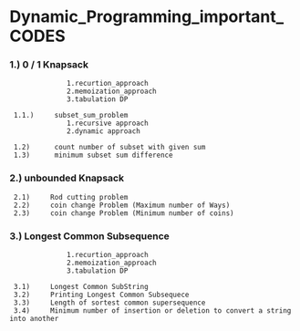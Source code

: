 # Dynamic_Programming_important_ CODES

###  1.)     0 / 1 Knapsack
                  1.recurtion_approach
                  2.memoization_approach
                  3.tabulation DP   
                  
     1.1.)     subset_sum_problem
                  1.recursive approach
                  2.dynamic approach   
                  
     1.2)      count number of subset with given sum
     1.3)      minimum subset sum difference
     
###  2.)      unbounded Knapsack

     2.1)     Rod cutting problem
     2.2)     coin change Problem (Maximum number of Ways)
     2.3)     coin change Problem (Minimum number of coins)
     
###	 3.)      Longest Common Subsequence
                  1.recurtion_approach
                  2.memoization_approach
                  3.tabulation DP
                  
     3.1)     Longest Common SubString
     3.2)     Printing Longest Common Subsequece
     3.3)     Length of sortest common supersequence
     3.4)     Minimum number of insertion or deletion to convert a string into another
     
                  
